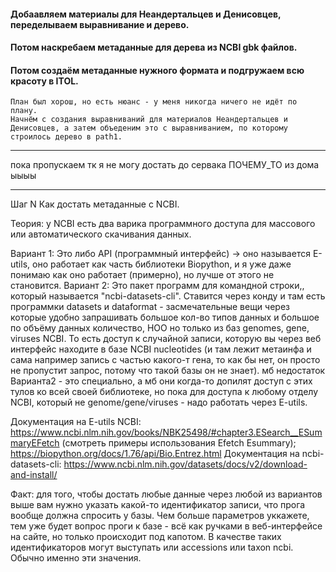#### Добаавляем материалы для Неандертальцев и Денисовцев, переделываем выравнивание и дерево. 
#### Потом наскребаем метаданные для дерева из NCBI gbk файлов.
#### Потом создаём метаданные нужного формата и подгружаем всю красоту в ITOL.
```
План был хорош, но есть нюанс - у меня никогда ничего не идёт по плану. 
Начнём с создания выравниваний для материалов Неандертальцев и Денисовцев, а затем объеденим это с выравниванием, по которому строилось дерево в path1. 
```
__________________________________
пока пропускаем тк я не могу достать до сервака ПОЧЕМУ_ТО из дома ыыыы
__________________________________
Шаг N Как достать метаданные с NCBI. 

Теория: у NCBI есть два варика программного доступа для массового или автоматического скачивания данных. 

Вариант 1: Это либо API (программный интерфейс) -> оно называется E-utils, оно работает как часть библиотеки Biopython, и я уже даже понимаю как оно работает (примерно), но лучше от этого не становится. 
Вариант 2: Это пакет программ для командной строки,, который называется "ncbi-datasets-cli". Ставится через конду и там есть программки datasets и dataformat - засмечательные вещи через которые удобно запрашивать большое кол-во типов данных и большое по объёму данных количество, НОО но только из баз genomes, gene, viruses NCBI. То есть доступ к случайной записи, которую вы через веб интерфейс находите в базе NCBI nucleotides (и там лежит метаинфа и сама например запись с частью какого-т гена, то как бы нет, он просто не пропустит запрос, потому что такой базы он не знает).
мб недостаток Варианта2 - это специально, а мб они когда-то допилят доступ с этих тулов ко всей своей библиотеке, но пока для доступа к любому отделу NCBI, который не genome/gene/viruses - надо работать через E-utils.

Документация на E-utils NCBI: https://www.ncbi.nlm.nih.gov/books/NBK25498/#chapter3.ESearch__ESummaryEFetch (смотреть примеры использования Efetch Esummary); https://biopython.org/docs/1.76/api/Bio.Entrez.html 
Документация на ncbi-datasets-cli: https://www.ncbi.nlm.nih.gov/datasets/docs/v2/download-and-install/ 

Факт: для того, чтобы достать любые данные через любой из вариантов выше вам нужно указать какой-то идентификатор записи, что прога вообще должна спросить у базы. Чем больше параметров уккажете, тем уже будет вопрос проги к базе - всё как ручками в веб-интерфейсе на сайте, но только происходит под капотом. В качестве таких идентификаторов могут выступать или accessions или taxon ncbi. Обычно именно эти значения. 
